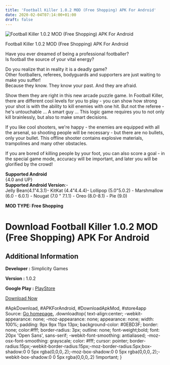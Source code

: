 ```yaml
---
title: 'Football Killer 1.0.2 MOD (Free Shopping) APK For Android'
date: 2020-02-04T07:14:00+01:00
draft: false
---
```


![Football Killer 1.0.2 MOD (Free Shopping) APK For Android](https://i2.wp.com/apkhome.net/wp-content/uploads/2020/02/Football-Killer-1.0.2-MOD-Free-Shopping.png "Football Killer 1.0.2 MOD (Free Shopping) APK For Android")

  

Football Killer 1.0.2 MOD (Free Shopping) APK For Android

Have you ever dreamed of being a professional footballer?  
Is football the source of your vital energy?

Do you realize that in reality it is a deadly game?  
Other footballers, referees, bodyguards and supporters are just waiting to make you suffer!  
Because they know. They know your past. And they are afraid.

Show them they are right in this new arcade puzzle game. In Football Killer, there are different cool levels for you to play - you can show how strong your shot is with the ability to kill enemies with one hit. But not the referee - he's untouchable ... A smart guy ... This logic game requires you to not only kill brainlessly, but also to make smart decisions.

If you like cool shooters, we're happy - the enemies are equipped with all the arsenal, so shooting people will be necessary - but there are no bullets, only your bullet. This offline shooter contains explosive materials, trampolines and many other obstacles.

If you are bored of killing people by your foot, you can also score a goal - in the special game mode, accuracy will be important, and later you will be glorified by the crowd!

**Supported Android**  
{4.0 and UP}  
**Supported Android Version**:-  
Jelly Bean(4.1"4.3.1)- KitKat (4.4"4.4.4)- Lollipop (5.0"5.0.2) - Marshmallow (6.0 - 6.0.1) - Nougat (7.0 " 7.1.1) - Oreo (8.0-8.1) - Pie (9.0)

**MOD TYPE: Free Shopping**

Download Football Killer 1.0.2 MOD (Free Shopping) APK For Android
==================================================================

Additional Information
----------------------

**Developer :** Simplicity Games

**Version :** 1.0.2

**Google Play :** [PlayStore](https://play.google.com/store/apps/details?id=com.simplicity.football_killer)

  

[Download Now](https://store4app.co/post/football-killer-1-0-2-mod-free-shopping-apk-for-android_1580754607)

  
#ApkDownload, #APKForAndroid, #DownloadApkMod, #store4app  
Source: [Go homepage.](https://store4app.co/post/football-killer-1-0-2-mod-free-shopping-apk-for-android_1580754607) .downloadtop{ text-align:center; -webkit-appearance: none; -moz-appearance: none; appearance: none; width: 100%; padding: 9px 9px 11px 13px; background-color: #0EBD3F; border: none; color:#fff; border-radius: 3px; outline: none; font-weight;bold; font: 20px 'Open Sans', sans-serif; -webkit-font-smoothing: antialiased; -moz-osx-font-smoothing: grayscale; color: #fff; cursor: pointer; border-radius:15px;-webkit-border-radius:15px;-moz-border-radius:5px;box-shadow:0 0 5px rgba(0,0,0,.2);-moz-box-shadow:0 0 5px rgba(0,0,0,.2);-webkit-box-shadow:0 0 5px rgba(0,0,0,.2) !important; }